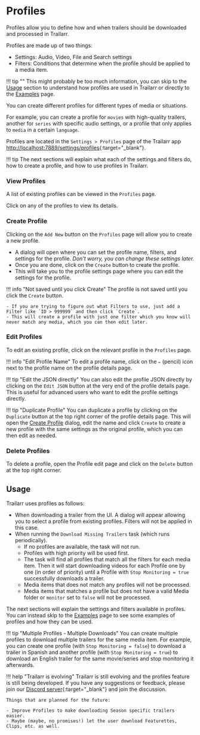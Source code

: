 # Profiles
Profiles allow you to define how and when trailers should be downloaded and processed in Trailarr.

Profiles are made up of two things:

- Settings: Audio, Video, File and Search settings
- Filters: Conditions that determine when the profile should be applied to a media item.

!!! tip ""
    This might probably be too much information, you can skip to the [Usage](#usage) section to understand how profiles are used in Trailarr or directly to the [Examples](examples.md) page.

You can create different profiles for different types of media or situations. 

For example, you can create a profile for `movies` with high-quality trailers, another for `series` with specific audio settings, or a profile that only applies to `media` in a certain `language`.

Profiles are located in the `Settings > Profiles` page of the Trailarr app [http://localhost:7889/settings/profiles](http://localhost:8000/settings/profiles){:target="_blank"}.

!!! tip
    The next sections will explain what each of the settings and filters do, how to create a profile, and how to use profiles in Trailarr.



### View Profiles

A list of existing profiles can be viewed in the `Profiles` page.

Click on any of the profiles to view its details.


### Create Profile

Clicking on the `Add New` button on the `Profiles` page will allow you to create a new profile.

- A dialog will open where you can set the profile name, filters, and settings for the profile. _Don't worry, you can change these settings later._
- Once you are done, click on the `Create` button to create the profile.
- This will take you to the profile settings page where you can edit the settings for the profile.

!!! info "Not saved until you click Create"
    The profile is not saved until you click the `Create` button. 
    
    - If you are trying to figure out what Filters to use, just add a Filter like `ID > 999999` and then click `Create`. 
    - This will create a profile with just one filter which you know will never match any media, which you can then edit later.

### Edit Profiles

To edit an existing profile, click on the relevant profile in the `Profiles` page.

!!! info "Edit Profile Name"
    To edit a profile name, click on the `✏️` (pencil) icon next to the profile name on the profile details page.

!!! tip "Edit the JSON directly"
    You can also edit the profile JSON directly by clicking on the `Edit JSON` button at the very end of the profile details page. This is useful for advanced users who want to edit the profile settings directly.

!!! tip "Duplicate Profile"
    You can duplicate a profile by clicking on the `Duplicate` button at the top right corner of the profile details page. This will open the [Create Profile](#create-profile) dialog, edit the name and click `Create` to create a new profile with the same settings as the original profile, which you can then edit as needed.

### Delete Profiles

To delete a profile, open the Profile edit page and click on the `Delete` button at the top right corner.


## Usage

Trailarr uses profiles as follows:

- When downloading a trailer from the UI. A dialog will appear allowing you to select a profile from existing profiles. Filters will not be applied in this case.
- When running the `Download Missing Trailers` task (which runs periodically). 
    - If no profiles are available, the task will not run.
    - Profiles with high priority will be used first.
    - The task will find all profiles that match all the filters for each media item. Then it will start downloading videos for each Profile one by one (in order of priority) until a Profile with `Stop Monitoring = true` successfully downloads a trailer.
    - Media items that does not match any profiles will not be processed.
    - Media items that matches a profile but does not have a valid Media folder or `monitor` set to `false` will not be processed.

The next sections will explain the settings and filters available in profiles. You can instead skip to the [Examples](examples.md) page to see some examples of profiles and how they can be used.


!!! tip "Multiple Profiles - Multiple Downloads"
    You can create multiple profiles to download multiple trailers for the same media item. For example, you can create one profile (with `Stop Monitoring = false`) to download a trailer in Spanish and another profile (with `Stop Monitoring = true`) to download an English trailer for the same movie/series and stop monitoring it afterwards.


!!! help "Trailarr is evolving"
    Trailarr is still evolving and the profiles feature is still being developed. If you have any suggestions or feedback, please join our [Discord server](https://discord.gg/KKPr5kQEzQ){:target="_blank"} and join the discussion.

    Things that are planned for the future:

    - Improve Profiles to make downloading Season specific trailers easier.
    - Maybe (maybe, no promises!) let the user download Featurettes, Clips, etc. as well.